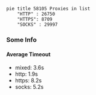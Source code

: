 
```mermaid
pie title 58105 Proxies in list
    "HTTP" : 26750
    "HTTPS": 8709
    "SOCKS" : 29997
```

### Some Info
#### Average Timeout

- mixed: 3.6s
- http: 1.9s
- https: 8.2s
- socks: 5.2s